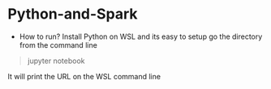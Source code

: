 # Python-and-Spark

* How to run?
Install Python on WSL and its easy to setup
go the directory from the command line
>jupyter notebook

It will print the URL on the WSL command line


    
    
    

 
